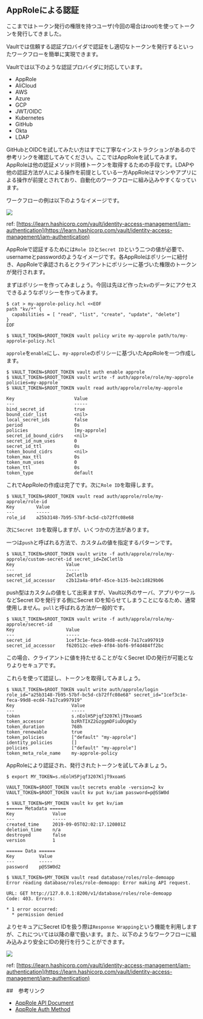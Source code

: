 ## AppRoleによる認証

ここまではトークン発行の権限を持つユーザ(今回の場合はroot)を使ってトークンを発行してきました。

Vaultでは信頼する認証プロバイダで認証をし適切なトークンを発行するといったワークフローを簡単に実現できます。

Vaultでは以下のような認証プロバイダに対応しています。

* AppRole
* AliCloud
* AWS
* Azure
* GCP
* JWT/OIDC
* Kubernetes
* GitHub
* Okta
* LDAP

GitHubとOIDCを試してみたい方はすでに丁寧なインストラクションがあるので参考リンクを確認してみてください。ここではAppRoleを試してみます。AppRoleは他の認証メソッド同様トークンを取得するための手段です。LDAPや他の認証方法が人による操作を前提としている一方AppRoleはマシンやアプリによる操作が前提とされており、自動化のワークフローに組み込みやすくなっています。

ワークフローの例は以下のようなイメージです。

![](https://learn.hashicorp.com/assets/images/vault-approle-workflow.png)

ref: [https://learn.hashicorp.com/vault/identity-access-management/iam-authentication](https://learn.hashicorp.com/vault/identity-access-management/iam-authentication)

AppRoleで認証するためには`Role ID`と`Secret ID`という二つの値が必要で、usernameとpasswordのようなイメージです。各AppRoleはポリシーに紐付き、AppRoleで承認されるとクライアントにポリシーに基づいた権限のトークンが発行されます。

まずはポリシーを作ってみましょう。今回は先ほど作った`kv`のデータにアクセスできるようなポリシーを作ってみます。

```shell
$ cat > my-approle-policy.hcl <<EOF
path "kv/*" {
  capabilities = [ "read", "list", "create", "update", "delete"]
}
EOF
```

```shell
$ VAULT_TOKEN=$ROOT_TOKEN vault policy write my-approle path/to/my-approle-policy.hcl
```

`approle`を`enable`にし、`my-approle`のポリシーに基づいたAppRoleを一つ作成します。

```console
$ VAULT_TOKEN=$ROOT_TOKEN vault auth enable approle
$ VAULT_TOKEN=$ROOT_TOKEN vault write -f auth/approle/role/my-approle policies=my-approle
$ VAULT_TOKEN=$ROOT_TOKEN vault read auth/approle/role/my-approle

Key                      Value
---                      -----
bind_secret_id           true
bound_cidr_list          <nil>
local_secret_ids         false
period                   0s
policies                 [my-approle]
secret_id_bound_cidrs    <nil>
secret_id_num_uses       0
secret_id_ttl            0s
token_bound_cidrs        <nil>
token_max_ttl            0s
token_num_uses           0
token_ttl                0s
token_type               default
```

これでAppRoleの作成は完了です。次に`Role ID`を取得します。

```console
$ VAULT_TOKEN=$ROOT_TOKEN vault read auth/approle/role/my-approle/role-id
Key        Value
---        -----
role_id    a25b3148-7b95-57bf-bc5d-cb72ffc08e68
```

次に`Secret ID`を取得しますが、いくつかの方法があります。

一つは`push`と呼ばれる方法で、カスタムの値を指定するパターンです。

```console
$ VAULT_TOKEN=$ROOT_TOKEN vault write -f auth/approle/role/my-approle/custom-secret-id secret_id=ZeCletlb
Key                   Value
---                   -----
secret_id             ZeCletlb
secret_id_accessor    c2b12a4a-0fbf-45ce-b135-be2c1d829b06
```

push型はカスタムの値をして出来ますが、Vault以外のサーバ、アプリやツールなどSecret IDを発行する側にSecret IDを知らせてしまうことになるため、通常使用しません。`pull`と呼ばれる方法が一般的です。

```console
$ VAULT_TOKEN=$ROOT_TOKEN vault write -f auth/approle/role/my-approle/secret-id
Key                   Value
---                   -----
secret_id             1cef3c1e-feca-99d8-ecd4-7a17ca997919
secret_id_accessor    f620512c-e9e9-4f84-bbf6-9f4d484ff2bc
```

この場合、クライアントに値を持たせることがなくSecret IDの発行が可能となりよりセキュアです。

これらを使って認証し、トークンを取得してみましょう。

```console
$ VAULT_TOKEN=$ROOT_TOKEN vault write auth/approle/login role_id="a25b3148-7b95-57bf-bc5d-cb72ffc08e68" secret_id="1cef3c1e-feca-99d8-ecd4-7a17ca997919"
Key                     Value
---                     -----
token                   s.nEolH5Pjqf3207KljT9xoamS
token_accessor          bzRhTIXZ2GzggmDFiuDUgWJy
token_duration          768h
token_renewable         true
token_policies          ["default" "my-approle"]
identity_policies       []
policies                ["default" "my-approle"]
token_meta_role_name    my-approle-policy
```

AppRoleにより認証され、発行されたトークンを試してみましょう。

```shell
$ export MY_TOKEN=s.nEolH5Pjqf3207KljT9xoamS
```

```shell
VAULT_TOKEN=$ROOT_TOKEN vault secrets enable -version=2 kv
VAULT_TOKEN=$ROOT_TOKEN vault kv put kv/iam password=p@SSW0d
```


```console
$ VAULT_TOKEN=$MY_TOKEN vault kv get kv/iam
====== Metadata ======
Key              Value
---              -----
created_time     2019-09-05T02:02:17.120801Z
deletion_time    n/a
destroyed        false
version          1

====== Data ======
Key         Value
---         -----
password    p@SSW0d2

$ VAULT_TOKEN=$MY_TOKEN vault read database/roles/role-demoapp
Error reading database/roles/role-demoapp: Error making API request.

URL: GET http://127.0.0.1:8200/v1/database/roles/role-demoapp
Code: 403. Errors:

* 1 error occurred:
  * permission denied
```

よりセキュアにSecret IDを扱う際は`Response Wrapping`という機能を利用しますが、これについては以降の章で扱います。また、以下のようなワークフローに組み込みより安全にIDの発行を行うことができます。

![](https://learn.hashicorp.com/assets/images/vault-approle-workflow2.png)

ref: [https://learn.hashicorp.com/vault/identity-access-management/iam-authentication](https://learn.hashicorp.com/vault/identity-access-management/iam-authentication)

##　参考リンク
* [AppRole API Document](https://www.vaultproject.io/api/auth/approle/index.html)
* [AppRole Auth Method](https://www.vaultproject.io/docs/auth/approle.html)